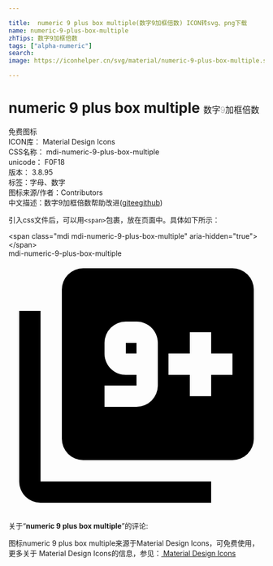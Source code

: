 ```yaml
---

title:  numeric 9 plus box multiple(数字9加框倍数) ICON转svg、png下载
name: numeric-9-plus-box-multiple
zhTips: 数字9加框倍数
tags: ["alpha-numeric"]
search: 
image: https://iconhelper.cn/svg/material/numeric-9-plus-box-multiple.svg

---
```


# numeric 9 plus box multiple  <small style="font-size: 60%;font-weight: 100">数字9加框倍数</small>


<div class="detail-page">
<p>
<span><span class="badge-success badge">免费图标</span> </span>
<br/>
<span>
ICON库：
<span class="badge-secondary badge">Material Design Icons</span> 
</span>
<br/>
<span>
CSS名称：
<span class="badge-secondary badge">mdi-numeric-9-plus-box-multiple</span> 
</span>
<br/>
<span>
unicode：
<span class="badge-secondary badge">F0F18</span> 
<copy-btn content='F0F18' btn-title=""></copy-btn>
<copy-btn :content='String.fromCodePoint(parseInt("F0F18", 16))' btn-title="复制U"></copy-btn>
</span>
<br/>
<span>
版本：
<span class="badge-secondary badge">3.8.95</span> 
</span><br/><span>标签：<span class="badge-light badge"><router-link to="/tags/alpha-numeric.html">字母、数字</router-link></span></span>
<br/>
<span>图标来源/作者：<span class="badge-light badge">Contributors</span></span> 
<br/>
<span class="zh-detail">中文描述：<span class="badge-primary badge">数字9加框倍数</span><span class="help-link"><span>帮助改进</span>(<a href="https://gitee.com/liuwave/icon-helper/edit/master/json/material/numeric-9-plus-box-multiple.json" target="_blank" rel="noopener noreferrer">gitee</a><a href="https://github.com/liuwave/icon-helper/edit/master/json/material/numeric-9-plus-box-multiple.json" target="_blank" rel="noopener noreferrer">github</a></span>)</span><br/>
</p>
</div>
<div class="alert alert-dark">
  <i class="mdi mdi-numeric-9-plus-box-multiple mdi-48px"></i>
  <i class="mdi mdi-numeric-9-plus-box-multiple mdi-36px"></i>
  <i class="mdi mdi-numeric-9-plus-box-multiple mdi-24px"></i>
  <i class="mdi mdi-numeric-9-plus-box-multiple mdi-18px"></i>
</div>
<div>
  <p>引入css文件后，可以用<code>&lt;span&gt;</code>包裹，放在页面中。具体如下所示：    
  </p>
  <div class="alert alert-primary" style="font-size: 14px">
    &lt;span class="mdi mdi-numeric-9-plus-box-multiple" aria-hidden="true"&gt;&lt;/span&gt;
    <copy-btn content='<span class="mdi mdi-numeric-9-plus-box-multiple" aria-hidden="true"></span>'></copy-btn>
  </div>
  <div class="alert alert-secondary">
    <i class="mdi mdi-numeric-9-plus-box-multiple"
    style="font-size: 24px"
    aria-hidden="true"></i> mdi-numeric-9-plus-box-multiple
    <copy-btn content="mdi-numeric-9-plus-box-multiple" btn-title="复制图标名称"></copy-btn>
  </div>
</div>
<div id="svg" class="svg-wrap">
<svg xmlns="http://www.w3.org/2000/svg" viewBox="0 0 24 24"><path d="M11,9V8H12V9H11M21,1A2,2 0 0,1 23,3V17A2,2 0 0,1 21,19H7A2,2 0 0,1 5,17V3A2,2 0 0,1 7,1H21M3,5V21H19V23H3A2,2 0 0,1 1,21V5H3M15,9V11H17V13H19V11H21V9H19V7H17V9H15M14,12V8C14,6.89 13.1,6 12,6H11A2,2 0 0,0 9,8V9C9,10.11 9.9,11 11,11H12V12H9V14H12A2,2 0 0,0 14,12Z" /></svg>
</div>
<detail full-name='mdi-numeric-9-plus-box-multiple'></detail>
<div class="icon-detail__container">
<p>关于“<b>numeric 9 plus box multiple</b>”的评论:</p>
</div>
<Vssue title="关于“numeric 9 plus box multiple”的评论" />    
<div><p>图标numeric 9 plus box multiple来源于Material Design Icons，可免费使用，更多关于 Material Design Icons的信息，参见：<a target="_blank" href="https://iconhelper.cn/material.html"> Material Design Icons</a>
</p></div>
